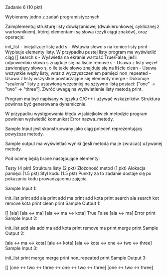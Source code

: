Zadanie 6 (10 pkt)

Wybieramy jedno z zadań programistycznych.

Zaimplementuj strukturę listy dowiązaniowej (dwukierunkowej, cyklicznej z wartownikiem), której elementami są słowa (czyli ciągi znaków), oraz operacje:

init_list - inicjalizuje listę 
add s - Wstawia słowo s na koniec listy 
print - Wypisuje elementy listy. W przypadku pustej listy program ma wyświetlić ciąg []
search s - Wyświetla na ekranie wartość True/False, jeśli odpowiednio słowo s znajduje się na liście
remove s - Usuwa z listy węzeł zawierający słowo s, o ile takie słowo znajduje się na liście
clean - Usuwa wszystkie węzły listy, wraz z wyczyszczeniem pamięci
non_repeated - Usuwa z listy wszystkie powtarzające się elementy
merge - Dokonuje "scalenia" listy z ustawioną wcześniej na sztywno listą postaci: ["one" -> "two" -> "three"].
Zwróć uwagę na wyświetlenie listy metodą print.

Program ma być napisany w języku C/C++ i używać wskaźników. Struktura powinna być generowana dynamicznie.

W przypadku występowania błędu w jakiejkolwiek metodzie program powinien wyświetlić komunikat Error nazwa_metody.

Sample Input jest skonstruowany jako ciąg poleceń reprezentujący powyższe metody. 

Sample output ma wyświetlać wyniki (jeśli metoda ma je zwracać) używanej metody.

Pod ocenę będą brane następujące elementy:

Testy (4 pkt)
Struktura listy (2 pkt)
Złożoność metod (1 pkt)
Alokacja pamięci (1.5 pkt)
Styl kodu (1.5 pkt)
Punkty za to zadanie dostaje się po pokazaniu kodu prowadzącemu zajęcia.

Sample Input 1:

init_list
print
add ala
print
add ma
print
add kota
print
search ala
search kot
remove kota
print
clean
print
Sample Output 1:

[]
[ala]
[ala <-> ma]
[ala <-> ma <-> kota]
True
False
[ala <-> ma]
Error print
Sample Input 2:

init_list
add ala
add ma
add kota
print
remove ma
print
merge
print
Sample Output 2:

[ala <-> ma <-> kota]
[ala <-> kota]
[ala <-> kota <-> one <-> two <-> three]
Sample Input 3:

init_list
print
merge
merge
print
non_repeated
print
Sample Output 3:

[]
[one <-> two <-> three <-> one <-> two <-> three]
[one <-> two <-> three]